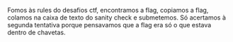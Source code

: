Fomos às rules do desafios ctf, encontramos a flag, copiamos a flag, colamos na caixa de texto do sanity check e submetemos. Só acertamos à segunda tentativa porque pensavamos que a flag era só o que estava dentro de chavetas.